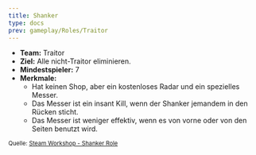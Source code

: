 ```yaml
---
title: Shanker
type: docs
prev: gameplay/Roles/Traitor
---
```


- **Team:** Traitor
- **Ziel:** Alle nicht-Traitor eliminieren.
- **Mindestspieler:** 7
- **Merkmale:**
  - Hat keinen Shop, aber ein kostenloses Radar und ein spezielles Messer.
  - Das Messer ist ein insant Kill, wenn der Shanker jemandem in den Rücken sticht.
  - Das Messer ist weniger effektiv, wenn es von vorne oder von den Seiten benutzt wird.

<small>Quelle: [Steam Workshop - Shanker Role](https://steamcommunity.com/sharedfiles/filedetails/?id=2708179435)</small>
